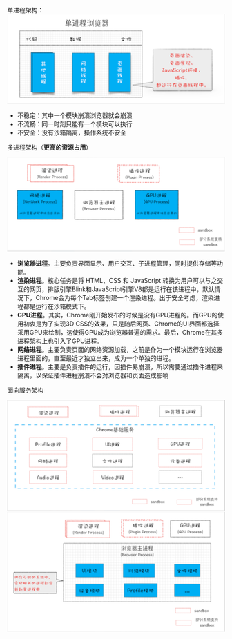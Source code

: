 单进程架构：
![](../assets/浏览器架构-20240715212707796.jpg)

- 不稳定：其中一个模块崩溃浏览器就会崩溃
- 不流畅：同一时刻只能有一个模块可以执行
- 不安全：没有沙箱隔离，操作系统不安全

多进程架构（**更高的资源占用**）

![](../assets/浏览器架构-20240715212724488.jpg)

- **浏览器进程**。主要负责界面显示、用户交互、子进程管理，同时提供存储等功能。
- **渲染进程**。核心任务是将 HTML、CSS 和 JavaScript 转换为用户可以与之交互的网页，排版引擎Blink和JavaScript引擎V8都是运行在该进程中，默认情况下，Chrome会为每个Tab标签创建一个渲染进程。出于安全考虑，渲染进程都是运行在沙箱模式下。
- **GPU进程**。其实，Chrome刚开始发布的时候是没有GPU进程的。而GPU的使用初衷是为了实现3D CSS的效果，只是随后网页、Chrome的UI界面都选择采用GPU来绘制，这使得GPU成为浏览器普遍的需求。最后，Chrome在其多进程架构上也引入了GPU进程。
- **网络进程**。主要负责页面的网络资源加载，之前是作为一个模块运行在浏览器进程里面的，直至最近才独立出来，成为一个单独的进程。
- **插件进程**。主要是负责插件的运行，因插件易崩溃，所以需要通过插件进程来隔离，以保证插件进程崩溃不会对浏览器和页面造成影响

面向服务架构

![](../assets/浏览器架构-20240715212807591.jpg)
![](../assets/浏览器架构-20240715212818972.jpg)